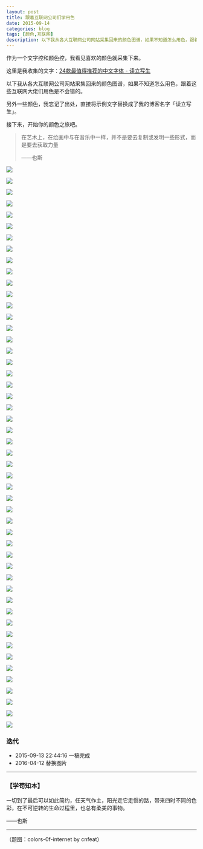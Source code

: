 ```yaml
---
layout: post
title: 跟着互联网公司们学用色
date: 2015-09-14
categories: blog
tags: [颜色,互联网]
description: 以下我从各大互联网公司网站采集回来的颜色图谱，如果不知道怎么用色，跟着这些互联网大佬们用色是不会错的。
---
```


作为一个文字控和颜色控，我看见喜欢的颜色就采集下来。

这里是我收集的文字：[24款最值得推荐的中文字体 - 读立写生](http://xiaoyan.work/blog/2015/05/22/a-24-chinese-fonts/)

以下我从各大互联网公司网站采集回来的颜色图谱，如果不知道怎么用色，跟着这些互联网大佬们用色是不会错的。

另外一些颜色，我忘记了出处，直接将示例文字替换成了我的博客名字「读立写生」。

接下来，开始你的颜色之旅吧。

>在艺术上，在绘画中与在音乐中一样，并不是要去复制或发明一些形式，而是要去获取力量
>
>——也斯

![](http://openmindclub.qiniudn.com/cnfeat/image/colors-0f-internet.jpg)

![](http://openmindclub.qiniudn.com/cnfeat/image/colors-0f-internet.001.jpeg)

![](http://openmindclub.qiniudn.com/cnfeat/image/colors-0f-internet.002.jpeg)

![](http://openmindclub.qiniudn.com/cnfeat/image/colors-0f-internet.003.jpeg)

![](http://openmindclub.qiniudn.com/cnfeat/image/colors-0f-internet.004.jpeg)

![](http://openmindclub.qiniudn.com/cnfeat/image/colors-0f-internet.005.jpeg)

![](http://openmindclub.qiniudn.com/cnfeat/image/colors-0f-internet.006.jpeg)

![](http://openmindclub.qiniudn.com/cnfeat/image/colors-0f-internet.007.jpeg)

![](http://openmindclub.qiniudn.com/cnfeat/image/colors-0f-internet.008.jpeg)

![](http://openmindclub.qiniudn.com/cnfeat/image/colors-0f-internet.009.jpeg)

![](http://openmindclub.qiniudn.com/cnfeat/image/colors-0f-internet.010.jpeg)

![](http://openmindclub.qiniudn.com/cnfeat/image/colors-0f-internet.011.jpeg)

![](http://openmindclub.qiniudn.com/cnfeat/image/colors-0f-internet.012.jpeg)

![](http://openmindclub.qiniudn.com/cnfeat/image/colors-0f-internet.013.jpeg)

![](http://openmindclub.qiniudn.com/cnfeat/image/colors-0f-internet.014.jpeg)

![](http://openmindclub.qiniudn.com/cnfeat/image/colors-0f-internet.015.jpeg)

![](http://openmindclub.qiniudn.com/cnfeat/image/colors-0f-internet.016.jpeg)

![](http://openmindclub.qiniudn.com/cnfeat/image/colors-0f-internet.017.jpeg)

![](http://openmindclub.qiniudn.com/cnfeat/image/colors-0f-internet.018.jpeg)

![](http://openmindclub.qiniudn.com/cnfeat/image/colors-0f-internet.019.jpeg)

![](http://openmindclub.qiniudn.com/cnfeat/image/colors-0f-internet.020.jpeg)

![](http://openmindclub.qiniudn.com/cnfeat/image/colors-0f-internet.021.jpeg)

![](http://openmindclub.qiniudn.com/cnfeat/image/colors-0f-internet.022.jpeg)

![](http://openmindclub.qiniudn.com/cnfeat/image/colors-0f-internet.023.jpeg)

![](http://openmindclub.qiniudn.com/cnfeat/image/colors-0f-internet.024.jpeg)

![](http://openmindclub.qiniudn.com/cnfeat/image/colors-0f-internet.025.jpeg)

![](http://openmindclub.qiniudn.com/cnfeat/image/colors-0f-internet.026.jpeg)

![](http://openmindclub.qiniudn.com/cnfeat/image/colors-0f-internet.027.jpeg)


![](http://openmindclub.qiniudn.com/cnfeat/image/colors-0f-internet.028.jpeg)


![](http://openmindclub.qiniudn.com/cnfeat/image/colors-0f-internet.029.jpeg)


![](http://openmindclub.qiniudn.com/cnfeat/image/colors-0f-internet.030.jpeg)


![](http://openmindclub.qiniudn.com/cnfeat/image/colors-0f-internet.031.jpeg)

![](http://openmindclub.qiniudn.com/cnfeat/image/colors-0f-internet.032.jpeg)


![](http://openmindclub.qiniudn.com/cnfeat/image/colors-0f-internet.033.jpeg)

![](http://openmindclub.qiniudn.com/cnfeat/image/colors-0f-internet.034.jpeg)


![](http://openmindclub.qiniudn.com/cnfeat/image/colors-0f-internet.035.jpeg)


![](http://openmindclub.qiniudn.com/cnfeat/image/colors-0f-internet.036.jpeg)

![](http://openmindclub.qiniudn.com/cnfeat/image/colors-0f-internet.037.jpeg)

![](http://openmindclub.qiniudn.com/cnfeat/image/colors-0f-internet.038.jpeg)

![](http://openmindclub.qiniudn.com/cnfeat/image/colors-0f-internet.040.jpeg)

![](http://openmindclub.qiniudn.com/cnfeat/image/colors-0f-internet.041.jpeg)

![](http://openmindclub.qiniudn.com/cnfeat/image/colors-0f-internet.042.jpeg)

![](http://openmindclub.qiniudn.com/cnfeat/image/colors-0f-internet.043.jpeg)

![](http://openmindclub.qiniudn.com/cnfeat/image/colors-0f-internet.044.jpeg)

![](http://openmindclub.qiniudn.com/cnfeat/image/colors-0f-internet.045.jpeg)

![](http://openmindclub.qiniudn.com/cnfeat/image/colors-0f-internet.046.jpeg)

![](http://openmindclub.qiniudn.com/cnfeat/image/colors-0f-internet.047.jpeg)

![](http://openmindclub.qiniudn.com/cnfeat/image/colors-0f-internet.048.jpeg)

![](http://openmindclub.qiniudn.com/cnfeat/image/colors-0f-internet.049.jpeg)

![](http://openmindclub.qiniudn.com/cnfeat/image/colors-0f-internet.050.jpeg)

### 迭代


- 2015-09-13 22:44:16 一稿完成
- 2016-04-12 替换图片

---

### **【学苟知本】**


一切到了最后可以如此简约，任天气作主，阳光走它走惯的路，带来四时不同的色彩，在不可逆转的生命过程里，也总有柔美的事物。

——也斯



----


（题图：colors-0f-internet by cnfeat）

